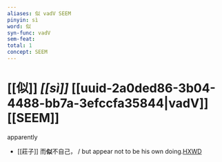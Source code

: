 ```yaml
---
aliases: 似 vadV SEEM
pinyin: sì
word: 似
syn-func: vadV
sem-feat: 
total: 1
concept: SEEM 
---
```

# [[似]] *[[sì]]*  [[uuid-2a0ded86-3b04-4488-bb7a-3efccfa35844|vadV]] [[SEEM]]
apparently
 - [[莊子]] 而**似**不自己，
                     / but appear not to be his own doing.[HXWD](https://hxwd.org/textview.html?location=KR5c0126_tls_007-4a.25)